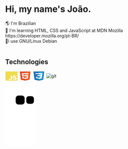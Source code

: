 <h1> Hi, my name's João.</h1>
🌎 I'm Brazilian<br>
📖 I'm learning HTML, CSS and JavaScript at MDN Mozilla https://developer.mozilla.org/pt-BR/<br> 
🐧I use GNU/Linux Debian<br>


<div style="display: inline_block"><br>
  <h2>Technologies</h2>
  <img align="center" alt="Js" height="30" width="40" src="https://raw.githubusercontent.com/devicons/devicon/master/icons/javascript/javascript-plain.svg">
  <img align="center" alt="HTML" height="30" width="40" src="https://raw.githubusercontent.com/devicons/devicon/master/icons/html5/html5-original.svg">
  <img align="center" alt="CSS" height="30" width="40" src="https://raw.githubusercontent.com/devicons/devicon/master/icons/css3/css3-original.svg">
  <img align="center" alt="git" height="40" width="40" src="https://git-scm.com/images/logos/downloads/Git-Icon-1788C.png">
</div>

  ![Snake animation](https://github.com/rafaballerini/rafaballerini/blob/output/github-contribution-grid-snake.svg)
